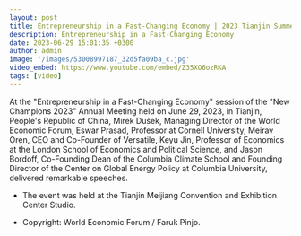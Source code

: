 ```yaml
---
layout: post
title: Entrepreneurship in a Fast-Changing Economy | 2023 Tianjin Summer Davos
description: Entrepreneurship in a Fast-Changing Economy
date: 2023-06-29 15:01:35 +0300
author: admin
image: '/images/53008997187_32d5fa09ba_c.jpg'
video_embed: https://www.youtube.com/embed/Z35XO6ozRKA
tags: [video]
---
```


At the "Entrepreneurship in a Fast-Changing Economy" session of the "New Champions 2023" Annual Meeting held on June 29, 2023, in Tianjin, People's Republic of China, Mirek Dušek, Managing Director of the World Economic Forum, Eswar Prasad, Professor at Cornell University, Meirav Oren, CEO and Co-Founder of Versatile, Keyu Jin, Professor of Economics at the London School of Economics and Political Science, and Jason Bordoff, Co-Founding Dean of the Columbia Climate School and Founding Director of the Center on Global Energy Policy at Columbia University, delivered remarkable speeches.

* The event was held at the Tianjin Meijiang Convention and Exhibition Center Studio.

* Copyright: World Economic Forum / Faruk Pinjo.